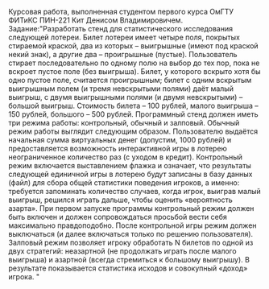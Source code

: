 Курсовая работа, выполненная студентом первого курса ОмГТУ ФИТиКС ПИН-221 Кит Денисом Владимировичем.
Задание:"Разработать стенд для статистического исследования следующей лотереи. Билет лотереи имеет четыре поля, покрытых стираемой краской, два из которых – выигрышные (имеют под краской некий знак), а другие два – проигрышные (пустые). Пользователь стирает последовательно по одному полю на выбор до тех пор, пока не вскроет пустое поле (без выигрыша). Билет, у которого вскрыто хотя бы одно пустое поле, считается  проигрышным; билет с одним вскрытым выигрышным полем (и тремя невскрытыми полями) даёт малый выигрыш, с двумя выигрышными полями (и двумя невскрытыми) – большой выигрыш. Стоимость билета – 100 рублей, малого выигрыша – 150 рублей, большого – 500 рублей.
Программный стенд должен иметь три режима работы: контрольный, обычный и залповый. Обычный режим работы выглядит следующим образом. Пользователю выдаётся начальная сумма виртуальных денег (допустим, 1000 рублей) и предоставляется возможность интерактивной игры в лотерею неограниченное количество раз (с уходом в кредит). Контрольный режим включается выставлением флажка и означает, что результаты следующей единичной игры в лотерею будут записаны в базу данных (файл) для сбора общей статистики поведения игроков, а именно: требуется запоминать количество случаев, когда игрок, выиграв малый выигрыш, решился играть дальше, чтобы оценить «вероятность азарта». При первом запуске программы контрольный режим должен быть включен и должен сопровождаться просьбой вести себя максимально правдоподобно. После контрольной игры режим должен выключаться (и далее включаться только по решению пользователя).
Залповый режим позволяет игроку обработать N билетов по одной из двух стратегий: неазартной (не продолжать играть после малого выигрыша) и азартной (всегда стремиться к большому выигрышу). В результате показывается статистика исходов и совокупный «доход» игрока. 
"
